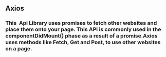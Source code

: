 ## Axios

### This  Api Library uses promises to fetch other websites and place them onto your page. This API is commonly used in the componentDidMount() phase as a result of a promise.Axios uses methods like Fetch, Get and Post, to use other websites on a page. 
